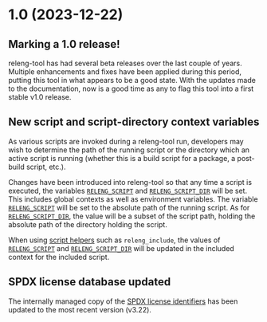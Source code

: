 # 1.0 (2023-12-22)

## Marking a 1.0 release!

releng-tool has had several beta releases over the last couple of years.
Multiple enhancements and fixes have been applied during this period,
putting this tool in what appears to be a good state. With the updates
made to the documentation, now is a good time as any to flag this tool
into a first stable v1.0 release.

## New script and script-directory context variables

As various scripts are invoked during a releng-tool run, developers may
wish to determine the path of the running script or the directory which
an active script is running (whether this is a build script for a package,
a post-build script, etc.).

Changes have been introduced into releng-tool so that any time a script
is executed, the variables [`RELENG_SCRIPT`](env-releng-script) and
[`RELENG_SCRIPT_DIR`](env-releng-script-dir) will be set. This includes
global contexts as well as environment variables. The variable
[`RELENG_SCRIPT`](env-releng-script) will be set to the absolute path of
the running script. As for [`RELENG_SCRIPT_DIR`](env-releng-script-dir),
the value will be a subset of the script path, holding the absolute path
of the directory holding the script.

When using [script helpers](/guides/script-helpers) such as
`releng_include`, the values of [`RELENG_SCRIPT`](env-releng-script) and
[`RELENG_SCRIPT_DIR`](env-releng-script-dir) will be updated in the included
context for the included script.

## SPDX license database updated

The internally managed copy of the [SPDX license identifiers][spdx] has
been updated to the most recent version (v3.22).

[spdx]: https://spdx.org/licenses/
